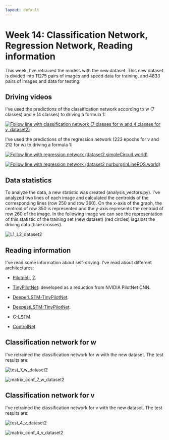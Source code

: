 ```yaml
---
layout: default
---
```

# Week 14: Classification Network, Regression Network, Reading information


This week, I've retrained the models with the new dataset. This new dataset is divided into 11275 pairs of images and speed data for training, and 4833 pairs of images and data for testing. 


## Driving videos

I've used the predictions of the classification network according to w (7 classes) and v (4 classes) to driving a formula 1: 

[![Follow line with classification network (7 classes for w and 4 classes for v, dataset2)](https://roboticslaburjc.github.io/2017-tfm-vanessa-fernandez/images/follow_blue.png)](https://www.youtube.com/watch?v=mTQYu0gdxNY)


I've used the predictions of the regression network (223 epochs for v and 212 for w) to driving a formula 1:

[![Follow line with regression network (dataset2 simpleCircuit.world)](https://roboticslaburjc.github.io/2017-tfm-vanessa-fernandez/images/follow_blue.png)](https://www.youtube.com/watch?v=CxkbHCt1gaI)


[![Follow line with regression network (dataset2 nurburgrinLineROS.world)](https://roboticslaburjc.github.io/2017-tfm-vanessa-fernandez/images/follow_blue.png)](https://www.youtube.com/watch?v=XBYubp2SChA)



## Data statistics

To analyze the data, a new statistic was created (analysis_vectors.py). I've analyzed two lines of each image and calculated the centroids of the corresponding lines (row 250 and row 360). On the x-axis of the graph, the centroid of row 350 is represented and the y-axis represents the centroid of row 260 of the image. In the following image we can see the representation of this statistic of the training set (new dataset) (red circles) iagainst the driving data (blue crosses). 

![L1_L2_dataset2](https://roboticslaburjc.github.io/2017-tfm-vanessa-fernandez/images/L1_L2_dataset2.png)



## Reading information

I've read some information about self-driving. I've read about different architectures: 

* [Pilotnet:](https://arxiv.org/pdf/1704.07911.pdf), [2](https://medium.com/pharos-production/behavioral-cloning-project-3-6b7163d2e8f9).

* [TinyPilotNet](https://ebuah.uah.es/dspace/handle/10017/33946): developed as a reduction from NVIDIA PilotNet CNN.

* [DeeperLSTM-TinyPilotNet](https://ebuah.uah.es/dspace/handle/10017/33946).

* [DeepestLSTM-TinyPilotNet](https://ebuah.uah.es/dspace/handle/10017/33946).

* [C-LSTM](https://arxiv.org/pdf/1710.03804.pdf).

* [ControlNet](https://pdfs.semanticscholar.org/ec17/ec40bb48ec396c626506b6fe5386a614d1c7.pdf).


## Classification network for w

I've retrained the classification network for w with the new dataset. The test results are: 

![test_7_w_dataset2](https://roboticslaburjc.github.io/2017-tfm-vanessa-fernandez/images/test_7_w_dataset2.png)

![matrix_conf_7_w_dataset2](https://roboticslaburjc.github.io/2017-tfm-vanessa-fernandez/images/matrix_conf_7_w_dataset2.png)



## Classification network for v

I've retrained the classification network for v with the new dataset. The test results are: 

![test_4_v_dataset2](https://roboticslaburjc.github.io/2017-tfm-vanessa-fernandez/images/test_4_v_dataset2.png)

![matrix_conf_4_v_dataset2](https://roboticslaburjc.github.io/2017-tfm-vanessa-fernandez/images/matrix_conf_4_v_dataset2.png)

